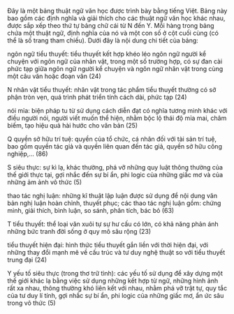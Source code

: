 Đây là một bảng thuật ngữ văn học được trình bày bằng tiếng Việt. Bảng này bao gồm các định nghĩa và giải thích cho các thuật ngữ văn học khác nhau, được sắp xếp theo thứ tự bảng chữ cái từ N đến Y. Mỗi hàng trong bảng chứa một thuật ngữ, định nghĩa của nó và một con số ở cột cuối cùng (có thể là số trang tham chiếu). Dưới đây là nội dung chi tiết của bảng:

ngôn ngữ tiểu thuyết: tiểu thuyết kết hợp khéo léo ngôn ngữ người kể chuyện với ngôn ngữ của nhân vật, trong một số trường hợp, có sự đan cài phức tạp giữa ngôn ngữ người kể chuyện và ngôn ngữ nhân vật trong cùng một câu văn hoặc đoạn văn (24)

N
nhân vật tiểu thuyết: nhân vật trong tác phẩm tiểu thuyết thường có sở phận tròn vẹn, quá trình phát triển tính cách dài, phức tạp (24)

nói mỉa: biện pháp tu từ sử dụng cách diễn đạt có nghĩa tương minh khác với điều người nói, người viết muốn thể hiện, nhằm bộc lộ thái độ mỉa mai, châm biếm, tạo hiệu quả hài hước cho văn bản (25)

Q
quyền sở hữu trí tuệ: quyền của tổ chức, cá nhân đối với tài sản trí tuệ, bao gồm quyền tác giả và quyền liên quan đến tác giả, quyền sở hữu công nghiệp,... (86)

S
siêu thực: sự kì lạ, khác thường, phá vỡ những quy luật thông thường của thế giới thực tại, gợi nhắc đến sự bí ẩn, phi logic của những giấc mơ và của những ảm ảnh vô thức (5)

thao tác nghị luận: những kĩ thuật lập luận được sử dụng để nội dung văn bản nghị luận hoàn chỉnh, thuyết phục; các thao tác nghị luận gồm: chứng minh, giải thích, bình luận, so sánh, phân tích, bác bỏ (63)

T
tiểu thuyết: thể loại văn xuôi tự sự hư cấu có lớn, có khả năng phản ánh những bức tranh đời sống ở quy mô sâu rộng (23)

tiểu thuyết hiện đại: hình thức tiểu thuyết gắn liền với thời hiện đại, với những thay đổi mạnh mẽ về cấu trúc và tư duy nghệ thuật so với tiểu thuyết trung đại (24)

Y
yếu tố siêu thực (trong thơ trữ tình): các yếu tố sử dụng để xây dựng một thế giới khác lạ bằng việc sử dụng những kết hợp từ ngữ, những hình ảnh rất xa nhau, thông thường khó liên kết với nhau, nhằm phá vỡ trật tự, quy tắc của tư duy lí tính, gợi nhắc sự bí ẩn, phi logic của những giấc mơ, ẩn ức sâu trong vô thức (5)
